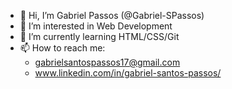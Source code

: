 - 👋 Hi, I’m Gabriel Passos (@Gabriel-SPassos)
- 👀 I’m interested in Web Development
- 🌱 I’m currently learning HTML/CSS/Git
- 📫 How to reach me: 
      <ul>
      <li>gabrielsantospassos17@gmail.com</li>
      <li>www.linkedin.com/in/gabriel-santos-passos/</li>
      </ul>
